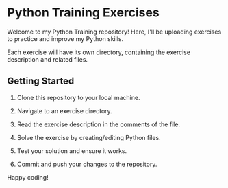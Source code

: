 # Python Training Exercises

Welcome to my Python Training repository! Here, I'll be uploading exercises to practice and improve my Python skills.

Each exercise will have its own directory, containing the exercise description and related files.

## Getting Started

1. Clone this repository to your local machine.

2. Navigate to an exercise directory.

3. Read the exercise description in the comments of the file.

4. Solve the exercise by creating/editing Python files.

5. Test your solution and ensure it works.

6. Commit and push your changes to the repository.

Happy coding!
